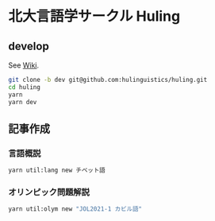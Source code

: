 # 北大言語学サークル Huling

## develop

See [Wiki](https://github.com/hulinguistics/huling/wiki).

```bash
git clone -b dev git@github.com:hulinguistics/huling.git
cd huling
yarn
yarn dev
```

## 記事作成

### 言語概説

```bash
yarn util:lang new チベット語
```

### オリンピック問題解説

```bash
yarn util:olym new "JOL2021-1 カビル語"
```
